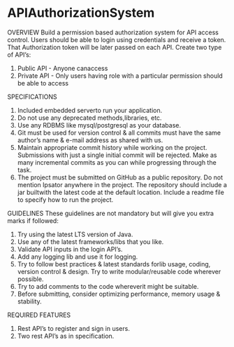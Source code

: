 # APIAuthorizationSystem
OVERVIEW
Build a permission based authorization system for API access control.
Users should be able to login using credentials and receive a token. That Authorization token will
be later passed on each API. Create two type of API’s:
1. Public API - Anyone canaccess
2. Private API - Only users having role with a particular permission should be able to access

SPECIFICATIONS
1. Included embedded serverto run your application.
2. Do not use any deprecated methods,libraries, etc.
3. Use any RDBMS like mysql/postgresql as your database.
4. Git must be used for version control & all commits must have the same author’s name
& e-mail address as shared with us.
5. Maintain appropriate commit history while working on the project. Submissions with just a
single initial commit will be rejected. Make as many incremental commits as you can while
progressing through the task.
6. The project must be submitted on GitHub as a public repository. Do not mention Ipsator
anywhere in the project. The repository should include a jar builtwith the latest code at
the default location. Include a readme file to specify how to run the project.

GUIDELINES
These guidelines are not mandatory but will give you extra marks if followed:

1. Try using the latest LTS version of Java.
2. Use any of the latest frameworks/libs that you like.
3. Validate API inputs in the login API’s.
4. Add any logging lib and use it for logging.
5. Try to follow best practices & latest standards forlib usage, coding, version control &
design. Try to write modular/reusable code wherever possible.
6. Try to add comments to the code whereverit might be suitable.
7. Before submitting, consider optimizing performance, memory usage & stability.

REQUIRED FEATURES
1. Rest API’s to register and sign in users.
2. Two rest API’s as in specification.
